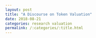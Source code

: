```yaml
---
layout: post
title: "A Discourse on Token Valuation"
date: 2018-08-21
categories: research valuation
permalink: /:categories/:title.html
---
```



